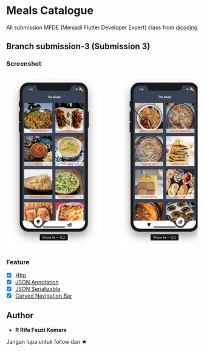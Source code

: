 # Meals Catalogue

All submission MFDE (Menjadi Flutter Developer Expert) class from <a href="https://www.dicoding.com/academies/110/">dicoding</a> 

## Branch submission-3 (Submission 3)
### Screenshot

<pre>
<img src="screenshot/1.png" width="250" height="460">     <img src="screenshot/2.png" width="250" height="460">     <img src="screenshot/3.png" width="250" height="460">
</pre>

### Feature

* [x] <a href="https://pub.dev/packages/http">Http</a>
* [x] <a href="https://pub.dev/packages/json_annotation">JSON Annotation</a>
* [x] <a href="https://pub.dev/packages/json_serializable">JSON Serializable</a>
* [x] <a href="https://pub.dev/packages/curved_navigation_bar">Curved Navigation Bar</a>

## Author

* **R Rifa Fauzi Komara**

Jangan lupa untuk follow dan ★
